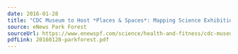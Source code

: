 ```yaml
---
date: 2016-01-28
title: "CDC Museum to Host *Places & Spaces*: Mapping Science Exhibition"
source: eNews Park Forest
sourceUrl: https://www.enewspf.com/science/health-and-fitness/cdc-museum-to-host-places-spaces-mapping-science-exhibition/
pdfLink: 20160128-parkforest.pdf
---
```

